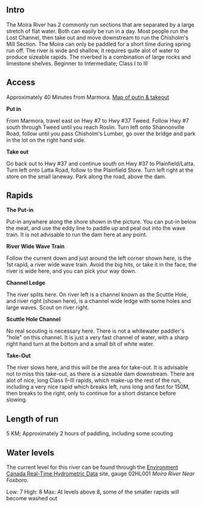 <span id="Intro"></span>

## <span class="mw-headline"> Intro </span>

The Moira River has 2 commonly run sections that are separated by a
large stretch of flat water. Both can easily be run in a day. Most
people run the Lost Channel, then take out and move downstream to run
the Chisholm's Mill Section. The Moira can only be paddled for a short
time during spring run off. The river is wide and shallow, it requires
quite alot of water to produce sizeable rapids. The riverbed is a
combination of large rocks and limestone shelves. Beginner to
Intermediate; Class I to III

<span id="Access"></span>

## <span class="mw-headline"> Access </span>

Approximately 40 Minutes from Marmora. [Map of putin &
takeout](https://web.archive.org/web/20170821161747/http://maps.google.ca/maps/ms?source=s_d&saddr=&daddr=44.199436,-77.592638&geocode=&gl=ca&hl=en&mra=dme&mrsp=1&sz=17&ie=UTF8&msa=0&ll=44.304457,-77.340724&spn=0.007018,0.007081&t=h&z=16&iwloc=0004a13a792a44b4361af&msid=207593558348254259331.0004a13a72ce327374c46 "http://maps.google.ca/maps/ms?source=s_d&saddr=&daddr=44.199436,-77.592638&geocode=&gl=ca&hl=en&mra=dme&mrsp=1&sz=17&ie=UTF8&msa=0&ll=44.304457,-77.340724&spn=0.007018,0.007081&t=h&z=16&iwloc=0004a13a792a44b4361af&msid=207593558348254259331.0004a13a72ce327374c46")

**Put in**

From Marmora, travel east on Hwy \#7 to Hwy \#37 Tweed. Follow Hwy \#7
south through Tweed until you reach Roslin. Turn left onto Shannonville
Road, follow until you pass Chisholm's Lumber, go over the bridge and
park in the lot on the right hand side.

**Take out**

Go back out to Hwy \#37 and continue south on Hwy \#37 to
Plainfield/Latta. Turn left onto Latta Road, follow to the Plainfield
Store. Turn left right at the store on the small laneway. Park along the
road, above the dam.

<span id="Rapids"></span>

## <span class="mw-headline"> Rapids </span>

**The Put-in**

Put-in anywhere along the shore shown in the picture. You can put-in
below the meat, and use the eddy line to paddle up and peal out into the
wave train. It is not advisable to run the dam here at any point.

**River Wide Wave Train**

Follow the current down and just around the left corner shown here, is
the 1st rapid, a river wide wave train. Avoid the big hits, or take it
in the face, the river is wide here, and you can pick your way down.

**Channel Ledge**

The river splits here. On river left is a channel known as the Scuttle
Hole, and river right (shown here), is a channel wide ledge with some
holes and large waves. Scout on river right.

**Scuttle Hole Channel**

No real scouting is necessary here. There is not a whitewater paddler's
"hole" on this channel. It is just a very fast channel of water, with a
sharp right hand turn at the bottom and a small bit of white water.

**Take-Out**

The river slows here, and this will be the area for take-out. It is
advisable not to miss this take-out, as there is a sizeable dam
downstream. There are alot of nice, long Class II-III rapids, which
make-up the rest of the run, including a very nice rapid which breaks
left, runs long and fast for 150M, then breaks to the right, only to
continue for a short distance before slowing.

<span id="Length_of_run"></span>

## <span class="mw-headline"> Length of run </span>

5 KM; Approximately 2 hours of paddling, including some scouting

<span id="Water_levels"></span>

## <span class="mw-headline"> Water levels </span>

The current level for this river can be found through the [Environment
Canada Real-Time Hydrometric
Data](https://web.archive.org/web/20170821161747/http://wateroffice.ec.gc.ca/report/report_e.html?type=realTime&stn=02HL001 "http://wateroffice.ec.gc.ca/report/report_e.html?type=realTime&stn=02HL001")
site, gauge 02HL001 *Moira River Near Foxboro*.

Low: 7 High: 8 Max: At levels above 8, some of the smaller rapids will
become washed out
